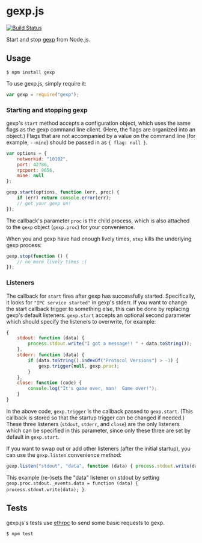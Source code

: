 gexp.js
=======

[![Build Status](https://travis-ci.org/expansejs/gexp.js.svg)](https://travis-ci.org/expansejs/gexp.js)

Start and stop [gexp](https://github.com/ethereum/go-expanse) from Node.js.

Usage
-----

```
$ npm install gexp
```
To use gexp.js, simply require it:
```javascript
var gexp = require("gexp");
```

### Starting and stopping gexp

gexp's `start` method accepts a configuration object, which uses the same flags as the gexp command line client.  (Here, the flags are organized into an object.)  Flags that are not accompanied by a value on the command line (for example, `--mine`) should be passed in as `{ flag: null }`.
```javascript
var options = {
    networkid: "10102",
    port: 42786,
    rpcport: 9656,
    mine: null
};

gexp.start(options, function (err, proc) {
    if (err) return console.error(err);
    // get your gexp on!
});
```
The callback's parameter `proc` is the child process, which is also attached to the `gexp` object (`gexp.proc`) for your convenience.

When you and gexp have had enough lively times, `stop` kills the underlying gexp process:
```javascript
gexp.stop(function () {
    // no more lively times :( 
});
```

### Listeners

The callback for `start` fires after gexp has successfully started.  Specifically, it looks for `"IPC service started"` in gexp's stderr.  If you want to change the start callback trigger to something else, this can be done by replacing gexp's default listeners.  `gexp.start` accepts an optional second parameter which should specify the listeners to overwrite, for example:
```javascript
{
    stdout: function (data) {
        process.stdout.write("I got a message!! " + data.toString());
    },
    stderr: function (data) {
        if (data.toString().indexOf("Protocol Versions") > -1) {
            gexp.trigger(null, gexp.proc);
        }
    },
    close: function (code) {
        console.log("It's game over, man!  Game over!");
    }
}
```
In the above code, `gexp.trigger` is the callback passed to `gexp.start`.  (This callback is stored so that the startup trigger can be changed if needed.)  These three listeners (`stdout`, `stderr`, and `close`) are the only listeners which can be specified in this parameter, since only these three are set by default in `gexp.start`.

If you want to swap out or add other listeners (after the initial startup), you can use the `gexp.listen` convenience method:
```javascript
gexp.listen("stdout", "data", function (data) { process.stdout.write(data); });
```
This example (re-)sets the "data" listener on stdout by setting `gexp.proc.stdout._events.data = function (data) { process.stdout.write(data); }`.

Tests
-----

gexp.js's tests use [ethrpc](https://github.com/expansejs/ethrpc) to send some basic requests to gexp.
```
$ npm test
```
